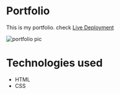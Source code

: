 # Portfolio
This is my portfolio. check [Live Deployment](https://portfolio-iraj.herokuapp.com/)

![portfolio pic](https://user-images.githubusercontent.com/25072020/151914109-c0a9757a-db27-43d2-84e8-4489edeace62.png)

# Technologies used 
* HTML
* CSS
